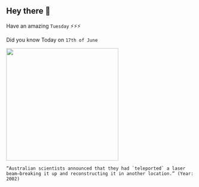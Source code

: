 ## Hey there 👋
Have an amazing `Tuesday` ⚡⚡⚡

Did you know Today on `17th of June`
 
 [<img src="https://s.hdnux.com/photos/10/33/60/2210833/5/rawImage.jpg" width="300" />](http://news.bbc.co.uk/2/hi/science/nature/2049048.stm) 
 ```
“Australian scientists announced that they had `teleported` a laser beam—breaking it up and reconstructing it in another location.” (Year: 2002)
```

